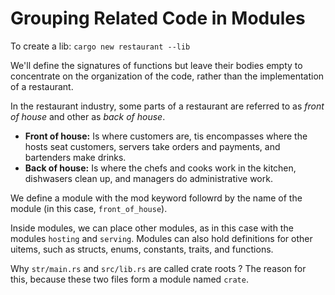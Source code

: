 # Grouping Related Code in Modules

To create a lib:
`cargo new restaurant --lib`

We'll define the signatures of functions but leave their bodies empty
to concentrate on the organization of the code, rather than the implementation of a restaurant.

In the restaurant industry, some parts of a restaurant are referred to as *front of house*
and other as *back of house*.

- **Front of house:** Is where customers are, tis encompasses where the hosts seat customers,
servers take orders and payments, and bartenders make drinks.
- **Back of house:** Is where the chefs and cooks work in the kitchen, dishwasers clean up,
and managers do administrative work.

We define a module with the mod keyword followrd by the name of the module (in this case, `front_of_house`).

Inside modules, we can place other modules, as in this case with the modules `hosting` and `serving`.
Modules can also hold definitions for other uitems, such as structs, enums, constants, traits, and functions.

Why `str/main.rs` and `src/lib.rs` are called crate roots ? The reason for this,
because these two files form a module named `crate`.

